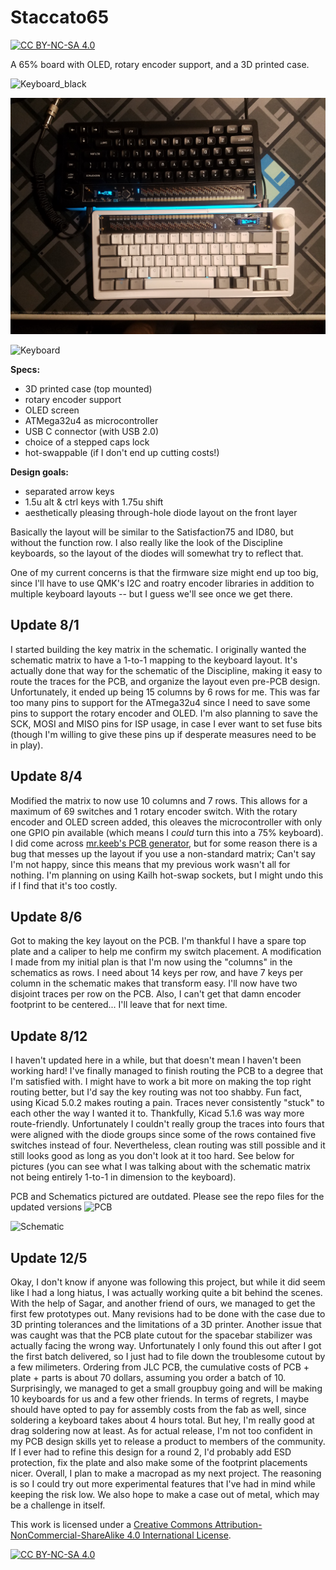 # Staccato65

[![CC BY-NC-SA 4.0][cc-by-nc-sa-shield]][cc-by-nc-sa]

A 65% board with OLED, rotary encoder support, and a 3D printed case.

![Keyboard_black](https://github.com/N0S-Party/Staccato65/blob/master/images/black_keyboard.jpg)

![Keyboard_black_white](https://github.com/N0S-Party/Staccato65/blob/master/images/black_white_keyboards.jpg)

![Keyboard](https://github.com/N0S-Party/Staccato65/blob/master/images/1.png)

**Specs:** 
* 3D printed case (top mounted)
* rotary encoder support
* OLED screen
* ATMega32u4 as microcontroller
* USB C connector (with USB 2.0)
* choice of a stepped caps lock
* hot-swappable (if I don't end up cutting costs!)

**Design goals:**
* separated arrow keys
* 1.5u alt & ctrl keys with 1.75u shift
* aesthetically pleasing through-hole diode layout on the front layer

Basically the layout will be similar to the Satisfaction75 and ID80, but without the function row. 
I also really like the look of the Discipline keyboards, so the layout of the diodes will somewhat try to reflect that. 

One of my current concerns is that the firmware size might end up too big, since I'll have to use QMK's I2C and roatry encoder libraries in addition to multiple keyboard layouts -- 
but I guess we'll see once we get there.

## Update 8/1
I started building the key matrix in the schematic. I originally wanted the schematic matrix to have a 1-to-1 mapping to the keyboard layout. 
It's actually done that way for the schematic of the Discipline, making it easy to route the traces for the PCB, and organize the layout even pre-PCB design.
Unfortunately, it ended up being 15 columns by 6 rows for me. 
This was far too many pins to support for the ATmega32u4 since I need to save some pins to support the rotary encoder and OLED. 
I'm also planning to save the SCK, MOSI and MISO pins for ISP usage, in case I ever want to set fuse bits 
(though I'm willing to give these pins up if desperate measures need to be in play).

## Update 8/4
Modified the matrix to now use 10 columns and 7 rows. This allows for a maximum of 69 switches and 1 rotary encoder switch. With the rotary encoder and OLED screen added, this oleaves the microcontroller with only one GPIO pin available (which means I *could* turn this into a 75% keyboard). I did come across [mr.keeb's PCB generator](https://builder.mrkeebs.com), but for some reason there is a bug that messes up the layout if you use a non-standard matrix; Can't say I'm not happy, since this means that my previous work wasn't all for nothing. I'm planning on using Kailh hot-swap sockets, but I might undo this if I find that it's too costly. 

## Update 8/6
Got to making the key layout on the PCB. I'm thankful I have a spare top plate and a caliper to help me confirm my switch placement. A modification I made from my initial plan is that I'm now using the "columns" in the schematics as rows. I need about 14 keys per row, and have 7 keys per column in the schematic makes that transform easy. I'll now have two disjoint traces per row on the PCB. Also, I can't get that damn encoder footprint to be centered... I'll leave that for next time.

## Update 8/12
I haven't updated here in a while, but that doesn't mean I haven't been working hard! I've finally managed to finish routing the PCB to a degree that I'm satisfied with. I might have to work a bit more on making the top right routing better, but I'd say the key routing was not too shabby. Fun fact, using Kicad 5.0.2 makes routing a pain. Traces never consistently "stuck" to each other the way I wanted it to. Thankfully, Kicad 5.1.6 was way more route-friendly. Unfortunately I couldn't really group the traces into fours that were aligned with the diode groups since some of the rows contained five switches instead of four. Nevertheless, clean routing was still possible and it still looks good as long as you don't look at it too hard. See below for pictures (you can see what I was talking about with the schematic matrix not being entirely 1-to-1 in dimension to the keyboard).

PCB and Schematics pictured are outdated. Please see the repo files for the updated versions
![PCB](https://github.com/N0S-Party/Staccato65/blob/master/images/pcb_0812.png)

![Schematic](https://github.com/N0S-Party/Staccato65/blob/master/images/sch_0812.png)

## Update 12/5
Okay, I don't know if anyone was following this project, but while it did seem like I had a long hiatus, I was actually working quite a bit behind the scenes. 
With the help of Sagar, and another friend of ours, we managed to get the first few prototypes out. Many revisions had to be done with the case due to 3D printing tolerances and the limitations of a 3D printer. Another issue that was caught was that the PCB plate cutout for the spacebar stabilizer was actually facing the wrong way. Unfortunately I only found this out after I got the first batch delivered, so I just had to file down the troublesome cutout by a few milimeters. Ordering from JLC PCB, the cumulative costs of PCB + plate + parts is about 70 dollars, assuming you order a batch of 10. Surprisingly, we managed to get a small groupbuy going and will be making 10 keyboards for us and a few other friends. In terms of regrets, I maybe should have opted to pay for assembly costs from the fab as well, since soldering a keyboard takes about 4 hours total. But hey, I'm really good at drag soldering now at least. As for actual release, I'm not too confident in my PCB design skills yet to release a product to members of the community. If I ever had to refine this design for a round 2, I'd probably add ESD protection, fix the plate and also make some of the footprint placements nicer. Overall, I plan to make a macropad as my next project. The reasoning is so I could try out more experimental features that I've had in mind while keeping the risk low. We also hope to make a case out of metal, which may be a challenge in itself. 

This work is licensed under a
[Creative Commons Attribution-NonCommercial-ShareAlike 4.0 International License][cc-by-nc-sa].

[![CC BY-NC-SA 4.0][cc-by-nc-sa-image]][cc-by-nc-sa]

[cc-by-nc-sa]: http://creativecommons.org/licenses/by-nc-sa/4.0/
[cc-by-nc-sa-image]: https://licensebuttons.net/l/by-nc-sa/4.0/88x31.png
[cc-by-nc-sa-shield]: https://img.shields.io/badge/License-CC%20BY--NC--SA%204.0-lightgrey.svg
